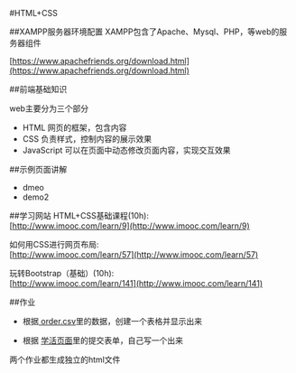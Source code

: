 #HTML+CSS

##XAMPP服务器环境配置
XAMPP包含了Apache、Mysql、PHP，等web的服务器组件

[https://www.apachefriends.org/download.html](https://www.apachefriends.org/download.html)

##前端基础知识

web主要分为三个部分

* HTML
网页的框架，包含内容
* CSS
负责样式，控制内容的展示效果
* JavaScript
可以在页面中动态修改页面内容，实现交互效果

##示例页面讲解
* dmeo
* demo2

##学习网站
HTML+CSS基础课程(10h):<br>[http://www.imooc.com/learn/9](http://www.imooc.com/learn/9)

如何用CSS进行网页布局:<br>[http://www.imooc.com/learn/57](http://www.imooc.com/learn/57)

玩转Bootstrap（基础）(10h):<br>[http://www.imooc.com/learn/141](http://www.imooc.com/learn/141)

##作业

* 根据[ order.csv](./order.csv)里的数据，创建一个表格并显示出来

* 根据 [学活页面](http://202.112.159.251/hdzx_new/Order/index.shtml)里的提交表单，自己写一个出来

两个作业都生成独立的html文件
